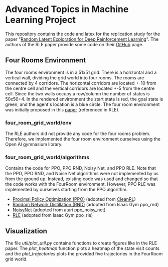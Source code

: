 # Advanced Topics in Machine Learning Project
This repository contains the code and latex for the replication study for the paper "[Random Latent Exploration for Deep Reinforcement Learning](https://arxiv.org/pdf/2407.13755)". The authors of the RLE paper provide some code on their [GitHub](https://github.com/Improbable-AI/random-latent-exploration/tree/mai) page.

## Four Rooms Environment 
The four rooms environment is in a 51x51 grid. There is a horizontal and a vertical wall, dividing the grid world into four rooms. The rooms are connected by 4 corridors. The horizontal corridors are located +-10 from the centre cell and the vertical corridors are located +-5 from the centre cell. Since the two walls occupy a row/column the number of states is 50x50+4. In the rendered environment the start state is red, the goal state is green, and the agent's location is a blue circle.
The four room environment was initially proposed in this [paper](https://www.sciencedirect.com/science/article/pii/S0004370299000521) (referenced in RLE).

### four_room_grid_world/env
The RLE authors did not provide any code for the four rooms problem. Therefore, we implemented the four room environment ourselves using the Open AI gymnasium library. 

### four_room_grid_world/algorithms
Contains the code for PPO, PPO RND, Noisy Net, and PPO RLE.
Note that the PPO, PPO RND, and Noise Net algorithms were not implemented by us from the ground up. Instead, existing code was used and changed so that the code works with the FourRoom environment. However, PPO RLE was implemented by ourselves starting from the PPO algorithm.
- [Proximal Policy Optimization (PPO)]() (adopted from [CleanRL](https://github.com/vwxyzjn/cleanrl/blob/master/cleanrl/ppo.py))
- [Random Network Distillation (RND)](https://arxiv.org/pdf/1810.12894) (adopted from Isaac Gym ppo_rnd)
- [NoisyNet](https://arxiv.org/pdf/1706.10295) (adopted from atari ppo_noisy_net)
- [RLE](https://arxiv.org/pdf/2407.13755) (adopted from Isaac Gym ppo_rle)

## Visualization
The file _util/plot_util.py_ contains functions to create figures like in the RLE paper. The _plot_heatmap_ function plots a heatmap of the state visit counts and the _plot_trajectories_ plots the provided five trajectories in the FourRoom grid world.
